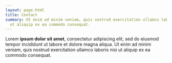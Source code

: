 ```yaml
---
layout: page.html
title: Contact
summary: Ut enim ad minim veniam, quis nostrud exercitation ullamco laboris nisi
  ut aliquip ex ea commodo consequat.
---
```

Lorem **ipsum dolor sit amet**, consectetur adipiscing elit, sed do eiusmod tempor incididunt ut labore et dolore magna aliqua. Ut enim ad minim veniam, quis nostrud exercitation ullamco laboris nisi ut aliquip ex ea commodo consequat.